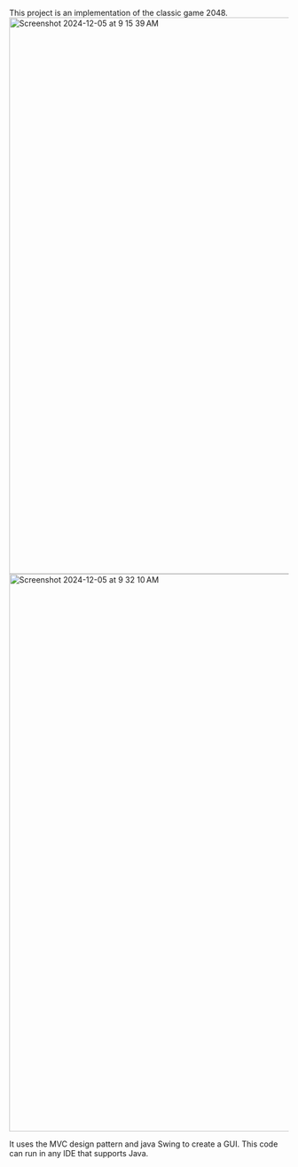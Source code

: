 This project is an implementation of the classic game 2048.
<img width="1004" alt="Screenshot 2024-12-05 at 9 15 39 AM" src="https://github.com/user-attachments/assets/62993e14-43c4-47a3-9a3f-80846041b63b">
<img width="1006" alt="Screenshot 2024-12-05 at 9 32 10 AM" src="https://github.com/user-attachments/assets/5bb90afe-3794-46a6-99be-0d7b4c636980">

It uses the MVC design pattern and java Swing to create a GUI.
This code can run in any IDE that supports Java.
